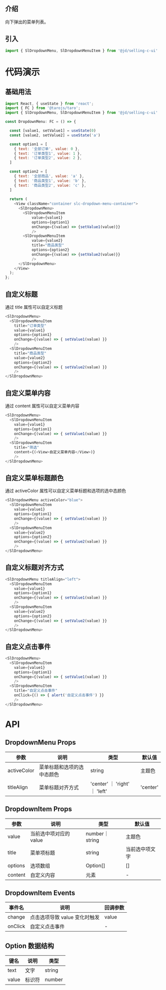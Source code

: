 
## 介绍
向下弹出的菜单列表。
## 引入
```js
import { SlDropdownMenu, SlDropdownMenuItem } from '@jd/selling-c-ui'
```

# 代码演示
## 基础用法
```js
import React, { useState } from 'react';
import { FC } from '@tarojs/taro';
import { SlDropdownMenu, SlDropdownMenuItem } from '@jd/selling-c-ui'

const DropdownMenu: FC = () => {

  const [value1, setValue1] = useState(0)
  const [value2, setValue2] = useState('a')

  const option1 = [
    { text: '全部订单', value: 0 },
    { text: '订单类型1', value: 1 },
    { text: '订单类型2', value: 2 },
  ]

  const option2 = [
    { text: '全部商品', value: 'a' },
    { text: '商品类型1', value: 'b' },
    { text: '商品类型2', value: 'c' },
  ]
 
  return (
    <View className="container slc-dropdown-menu-container">
      <SlDropdownMenu>
        <SlDropdownMenuItem 
            value={value1} 
            options={option1} 
            onChange={(value) => {setValue1(value)}} 
            />
        <SlDropdownMenuItem 
            value={value2} 
            title="商品类型" 
            options={option2} 
            onChange={(value) => {setValue2(value)}} 
            />
      </SlDropdownMenu>
    </View>
  );
};
```
## 自定义标题
通过 title 属性可以自定义标题
```js
<SlDropdownMenu>
  <SlDropdownMenuItem 
    title="订单类型" 
    value={value1} 
    options={option1} 
    onChange={(value) => { setValue1(value) }} 
    />
  <SlDropdownMenuItem 
    title="商品类型" 
    value={value2} 
    options={option2} 
    onChange={(value) => { setValue2(value) }} 
    />
</SlDropdownMenu>
```
## 自定义菜单内容
通过 content 属性可以自定义菜单内容
```js
<SlDropdownMenu>
  <SlDropdownMenuItem 
    value={value1} 
    options={option1} 
    onChange={(value) => { setValue1(value) }} 
    />
  <SlDropdownMenuItem 
    title="筛选" 
    content={(<View>自定义菜单内容</View>)} 
    />
</SlDropdownMenu>
```

## 自定义菜单标题颜色
通过 activeColor 属性可以自定义菜单标题和选项的选中态颜色
```js
<SlDropdownMenu activeColor="blue">
  <SlDropdownMenuItem 
    value={value1} 
    options={option1} 
    onChange={(value) => { setValue1(value) }} 
    />
  <SlDropdownMenuItem 
    value={value2} 
    options={option2} 
    onChange={(value) => { setValue2(value) }} 
    />
</SlDropdownMenu>
```

## 自定义标题对齐方式
```js
<SlDropdownMenu titleAlign="left">
  <SlDropdownMenuItem 
    value={value1} 
    options={option1} 
    onChange={(value) => { setValue1(value) }} 
    />
  <SlDropdownMenuItem 
    value={value2} 
    options={option2} 
    onChange={(value) => { setValue2(value) }} 
    />
</SlDropdownMenu>
```
## 自定义点击事件
```js
<SlDropdownMenu>
  <SlDropdownMenuItem 
    value={value1} 
    options={option1} 
    onChange={(value) => { setValue1(value) }} 
    />
  <SlDropdownMenuItem 
    title="自定义点击事件" 
    onClick={() => { alert('自定义点击事件') }} 
    />
</SlDropdownMenu>
```
# API
## DropdownMenu Props
|  参数   | 说明  | 类型 | 默认值 |
|  ----  | ----  | ---- | ---- |
| activeColor | 菜单标题和选项的选中态颜色 | string | 主题色 |
| titleAlign | 菜单标题对齐方式 | 'center' ｜ 'right' ｜ 'left' | 'center' |

## DropdownItem Props
|  参数   | 说明  | 类型 | 默认值 |
|  ----  | ----  | ---- | ---- |
| value | 当前选中项对应的 value | number｜string | 主题色 |
| title | 菜单项标题 | 	string | 当前选中项文字 |
| options | 选项数组 | 	Option[] | [] |
| content | 自定义内容 | 	元素 | - |

## DropdownItem Events
|  事件名   | 说明  | 回调参数 |
|  ----  | ----  | ---- |
| change | 点击选项导致 value 变化时触发 | value |
| onClick | 自定义点击事件 | - |

## Option 数据结构
|  键名   | 说明  | 类型 |
|  ----  | ----  | ---- |
| text | 文字 | string | 
| value | 标识符 | number | string |
